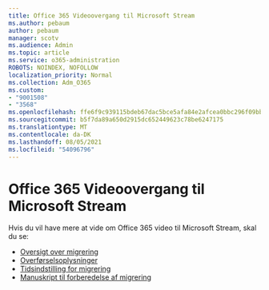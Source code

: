 ```yaml
---
title: Office 365 Videoovergang til Microsoft Stream
ms.author: pebaum
author: pebaum
manager: scotv
ms.audience: Admin
ms.topic: article
ms.service: o365-administration
ROBOTS: NOINDEX, NOFOLLOW
localization_priority: Normal
ms.collection: Adm_O365
ms.custom:
- "9001508"
- "3568"
ms.openlocfilehash: ffe6f9c939115bdeb67dac5bce5afa84e2afcea0bbc296f09bbe7b15eebf282d
ms.sourcegitcommit: b5f7da89a650d2915dc652449623c78be6247175
ms.translationtype: MT
ms.contentlocale: da-DK
ms.lasthandoff: 08/05/2021
ms.locfileid: "54096796"
---
```

# <a name="office-365-video-transition-to-microsoft-stream"></a>Office 365 Videoovergang til Microsoft Stream

Hvis du vil have mere at vide om Office 365 video til Microsoft Stream, skal du se:

- [Oversigt over migrering](https://docs.microsoft.com/stream/migrate-from-office-365)
- [Overførselsoplysninger](https://docs.microsoft.com/stream/migration-experience)
- [Tidsindstilling for migrering](https://docs.microsoft.com/stream/migration-o365video-timing-setting)
- [Manuskript til forberedelse af migrering](https://docs.microsoft.com/stream/migration-o365video-prep)
